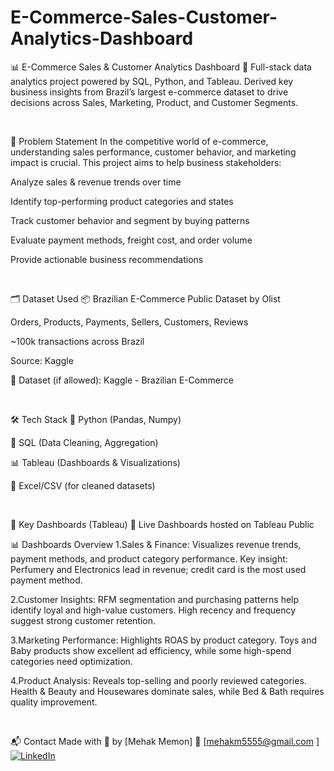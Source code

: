 # E-Commerce-Sales-Customer-Analytics-Dashboard

📊 E-Commerce Sales & Customer Analytics Dashboard
🚀 Full-stack data analytics project powered by SQL, Python, and Tableau. Derived key business insights from Brazil’s largest e-commerce dataset to drive decisions across Sales, Marketing, Product, and Customer Segments.

 

🧠 Problem Statement
In the competitive world of e-commerce, understanding sales performance, customer behavior, and marketing impact is crucial. This project aims to help business stakeholders:

Analyze sales & revenue trends over time

Identify top-performing product categories and states

Track customer behavior and segment by buying patterns

Evaluate payment methods, freight cost, and order volume

Provide actionable business recommendations

 

🗂️ Dataset Used
📦 Brazilian E-Commerce Public Dataset by Olist

Orders, Products, Payments, Sellers, Customers, Reviews

~100k transactions across Brazil

Source: Kaggle

🔗 Dataset (if allowed): Kaggle - Brazilian E-Commerce

 

🛠 Tech Stack
🐍 Python (Pandas, Numpy)

🧮 SQL (Data Cleaning, Aggregation)

📊 Tableau (Dashboards & Visualizations)

📁 Excel/CSV (for cleaned datasets)

 

📌 Key Dashboards (Tableau)
🔗 Live Dashboards hosted on Tableau Public

📊 Dashboards Overview
1.Sales & Finance:
Visualizes revenue trends, payment methods, and product category performance. Key insight: Perfumery and Electronics lead in revenue; credit card is the most used payment method.

2.Customer Insights:
RFM segmentation and purchasing patterns help identify loyal and high-value customers. High recency and frequency suggest strong customer retention.

3.Marketing Performance:
Highlights ROAS by product category. Toys and Baby products show excellent ad efficiency, while some high-spend categories need optimization.

4.Product Analysis:
Reveals top-selling and poorly reviewed categories. Health & Beauty and Housewares dominate sales, while Bed & Bath requires quality improvement.

 

📬 Contact
Made with 💙 by [Mehak Memon]
📧 [mehakm5555@gmail.com ]
[![LinkedIn](https://img.shields.io/badge/LinkedIn-Mehak%20Memon-blue?style=flat&logo=linkedin)](https://www.linkedin.com/in/mehak-memon/)
